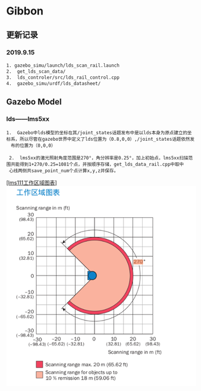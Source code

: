 # Gibbon

## 更新记录

### 2019.9.15
    1. gazebo_simu/launch/lds_scan_rail.launch 
    2.  get_lds_scan_data/
    3.  lds_controler/src/lds_rail_control.cpp
    4.  gazebo_simu/urdf/lds_datasheet/

## Gazebo  Model
   
### lds——lms5xx
    1.  Gazebo中lds模型的坐标在其/joint_states话题发布中是以lds本身为原点建立的坐标系，所以尽管在gazebo世界中定义了lds位置为（0.8,0,0）,/joint_states话题依然发
    　布的位置为（0,0,0）
     
     2.  lms5xx的激光照射角度范围是270°，角分辨率是0.25°，加上初始点，lms5xx扫描范围共能得到1+270/0.25=1081个点，并按顺序存储，get_lds_data_rail.cpp中取中
     心线两侧共save_point_num个点计算x,y,z并保存。
 
 [[lms111工作区域图表]](https://cdn.sick.com/media/pdf/2/42/842/dataSheet_LMS111-10100_1041114_zh.pdf)  
 ![lms111工作区域图表](https://github.com/ForestLiu1998/Gibbon/raw/master/src/picture/lds工作区域图表.png)
